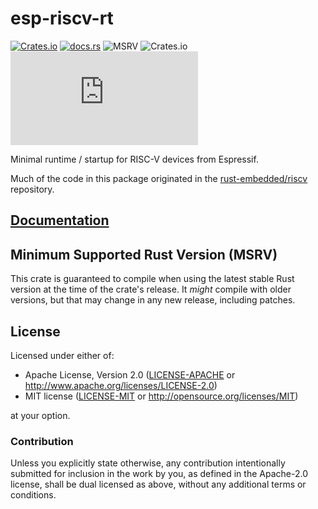 # esp-riscv-rt

[![Crates.io](https://img.shields.io/crates/v/esp-riscv-rt?labelColor=1C2C2E&color=C96329&logo=Rust&style=flat-square)](https://crates.io/crates/esp-riscv-rt)
[![docs.rs](https://img.shields.io/docsrs/esp-riscv-rt?labelColor=1C2C2E&color=C96329&logo=rust&style=flat-square)](https://docs.rs/esp-riscv-rt)
![MSRV](https://img.shields.io/badge/MSRV-1.84-blue?labelColor=1C2C2E&style=flat-square)
![Crates.io](https://img.shields.io/crates/l/esp-riscv-rt?labelColor=1C2C2E&style=flat-square)
[![Matrix](https://img.shields.io/matrix/esp-rs:matrix.org?label=join%20matrix&labelColor=1C2C2E&color=BEC5C9&logo=matrix&style=flat-square)](https://matrix.to/#/#esp-rs:matrix.org)

Minimal runtime / startup for RISC-V devices from Espressif.

Much of the code in this package originated in the [rust-embedded/riscv] repository.

[rust-embedded/riscv]: https://github.com/rust-embedded/riscv

## [Documentation](https://docs.rs/crate/esp-riscv-rt)

## Minimum Supported Rust Version (MSRV)

This crate is guaranteed to compile when using the latest stable Rust version at the time of the crate's release. It _might_ compile with older versions, but that may change in any new release, including patches.

## License

Licensed under either of:

- Apache License, Version 2.0 ([LICENSE-APACHE](../LICENSE-APACHE) or http://www.apache.org/licenses/LICENSE-2.0)
- MIT license ([LICENSE-MIT](../LICENSE-MIT) or http://opensource.org/licenses/MIT)

at your option.

### Contribution

Unless you explicitly state otherwise, any contribution intentionally submitted for inclusion in
the work by you, as defined in the Apache-2.0 license, shall be dual licensed as above, without
any additional terms or conditions.
